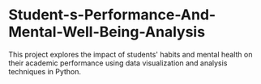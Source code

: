 # Student-s-Performance-And-Mental-Well-Being-Analysis
This project explores the impact of students' habits and mental health on their academic performance using data visualization and analysis techniques in Python.

